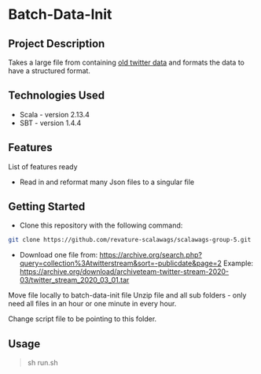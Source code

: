 # Batch-Data-Init

## Project Description
Takes a large file from containing [old twitter data](https://archive.org/search.php?query=collection%3Atwitterstream&sort=-publicdate) and formats the data to have a structured format.  

## Technologies Used

* Scala - version 2.13.4
* SBT - version 1.4.4

## Features

List of features ready
* Read in and reformat many Json files to a singular file

## Getting Started
   
- Clone this repository with the following command:
```bash
git clone https://github.com/revature-scalawags/scalawags-group-5.git
```
- Download one file from: https://archive.org/search.php?query=collection%3Atwitterstream&sort=-publicdate&page=2
Example: https://archive.org/download/archiveteam-twitter-stream-2020-03/twitter_stream_2020_03_01.tar

Move file locally to batch-data-init file
Unzip file and all sub folders - only need all files in an hour or one minute in every hour.

Change script file to be pointing to this folder.

## Usage

> sh run.sh
